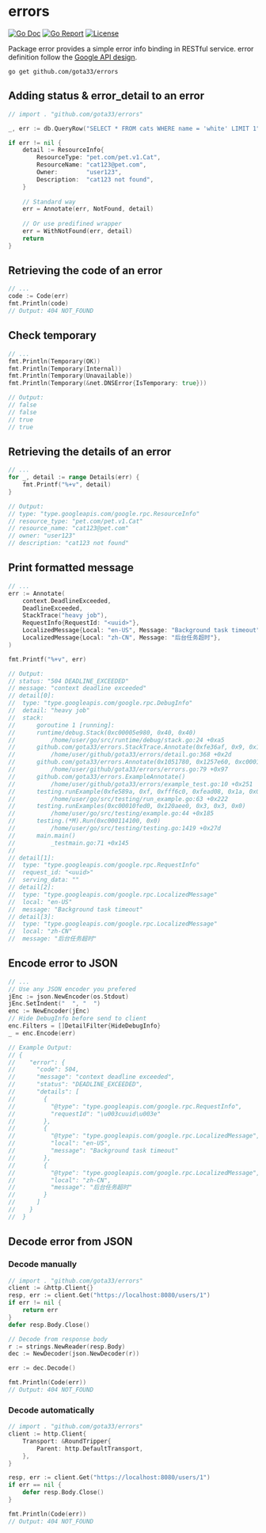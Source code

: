 # errors

[![Go Doc](https://godoc.org/github.com/nathany/looper?status.svg)](https://pkg.go.dev/github.com/gota33/errors) [![Go Report](https://goreportcard.com/badge/github.com/gota33/errors)](https://goreportcard.com/report/github.com/gota33/errors) [![License](https://img.shields.io/badge/License-Apache%202.0-blue.svg)](https://github.com/gota33/errors/blob/master/LICENSE)

Package error provides a simple error info binding in RESTful service. error definition follow the [Google API design](https://cloud.google.com/apis/design/errors).

`go get github.com/gota33/errors`

## Adding status & error_detail to an error

``` go
// import . "github.com/gota33/errors"

_, err := db.QueryRow("SELECT * FROM cats WHERE name = 'white' LIMIT 1")

if err != nil {
    detail := ResourceInfo{
        ResourceType: "pet.com/pet.v1.Cat",
        ResourceName: "cat123@pet.com",
        Owner:        "user123",
        Description:  "cat123 not found",
    }
    
    // Standard way
    err = Annotate(err, NotFound, detail)
    
    // Or use predifined wrapper
    err = WithNotFound(err, detail)
    return
}

```

## Retrieving the code of an error

``` go
// ...
code := Code(err)
fmt.Println(code)
// Output: 404 NOT_FOUND
```

## Check temporary

``` go
// ...
fmt.Println(Temporary(OK))
fmt.Println(Temporary(Internal))
fmt.Println(Temporary(Unavailable))
fmt.Println(Temporary(&net.DNSError{IsTemporary: true}))

// Output:
// false
// false
// true
// true
```

## Retrieving the details of an error

``` go
// ...
for _, detail := range Details(err) {
    fmt.Printf("%+v", detail)
}

// Output:
// type: "type.googleapis.com/google.rpc.ResourceInfo"
// resource_type: "pet.com/pet.v1.Cat"
// resource_name: "cat123@pet.com"
// owner: "user123"
// description: "cat123 not found"
```

## Print formatted message

 ``` go
 // ...
 err := Annotate(
     context.DeadlineExceeded,
     DeadlineExceeded,
     StackTrace("heavy job"),
     RequestInfo{RequestId: "<uuid>"},
     LocalizedMessage{Local: "en-US", Message: "Background task timeout"},
     LocalizedMessage{Local: "zh-CN", Message: "后台任务超时"},
 )
 
 fmt.Printf("%+v", err)
 
 // Output:
 // status: "504 DEADLINE_EXCEEDED"
// message: "context deadline exceeded"
// detail[0]:
// 	type: "type.googleapis.com/google.rpc.DebugInfo"
// 	detail: "heavy job"
// 	stack:
// 		goroutine 1 [running]:
// 		runtime/debug.Stack(0xc00005e980, 0x40, 0x40)
// 			/home/user/go/src/runtime/debug/stack.go:24 +0xa5
// 		github.com/gota33/errors.StackTrace.Annotate(0xfe36af, 0x9, 0x1056490, 0xc00005e980)
// 			/home/user/github/gota33/errors/detail.go:368 +0x2d
// 		github.com/gota33/errors.Annotate(0x1051780, 0x1257e60, 0xc00010fc00, 0x5, 0x5, 0xc00010fba8, 0x10)
// 			/home/user/github/gota33/errors/errors.go:79 +0x97
// 		github.com/gota33/errors.ExampleAnnotate()
// 			/home/user/github/gota33/errors/example_test.go:10 +0x251
// 		testing.runExample(0xfe589a, 0xf, 0xfff6c0, 0xfead08, 0x1a, 0x0, 0x0)
// 			/home/user/go/src/testing/run_example.go:63 +0x222
// 		testing.runExamples(0xc00010fed0, 0x120aee0, 0x3, 0x3, 0x0)
// 			/home/user/go/src/testing/example.go:44 +0x185
// 		testing.(*M).Run(0xc000114100, 0x0)
// 			/home/user/go/src/testing/testing.go:1419 +0x27d
// 		main.main()
// 			_testmain.go:71 +0x145
//
// detail[1]:
// 	type: "type.googleapis.com/google.rpc.RequestInfo"
// 	request_id: "<uuid>"
// 	serving_data: ""
// detail[2]:
// 	type: "type.googleapis.com/google.rpc.LocalizedMessage"
// 	local: "en-US"
// 	message: "Background task timeout"
// detail[3]:
// 	type: "type.googleapis.com/google.rpc.LocalizedMessage"
// 	local: "zh-CN"
// 	message: "后台任务超时"
 ```

## Encode error to JSON

``` go
// ...
// Use any JSON encoder you prefered
jEnc := json.NewEncoder(os.Stdout)
jEnc.SetIndent("  ", "  ")
enc := NewEncoder(jEnc)
// Hide DebugInfo before send to client
enc.Filters = []DetailFilter{HideDebugInfo}
_ = enc.Encode(err)

// Example Output:
// {
//    "error": {
//      "code": 504,
//      "message": "context deadline exceeded",
//      "status": "DEADLINE_EXCEEDED",
//      "details": [
//        {
//          "@type": "type.googleapis.com/google.rpc.RequestInfo",
//          "requestId": "\u003cuuid\u003e"
//        },
//        {
//          "@type": "type.googleapis.com/google.rpc.LocalizedMessage",
//          "local": "en-US",
//          "message": "Background task timeout"
//        },
//        {
//          "@type": "type.googleapis.com/google.rpc.LocalizedMessage",
//          "local": "zh-CN",
//          "message": "后台任务超时"
//        }
//      ]
//    }
//  }
```

## Decode error from JSON

### Decode manually

``` go
// import . "github.com/gota33/errors"
client := &http.Client{}
resp, err := client.Get("https://localhost:8080/users/1")
if err != nil {
    return err
}
defer resp.Body.Close()

// Decode from response body
r := strings.NewReader(resp.Body)
dec := NewDecoder(json.NewDecoder(r))

err := dec.Decode()

fmt.Println(Code(err))
// Output: 404 NOT_FOUND

```

### Decode automatically

``` go
// import . "github.com/gota33/errors"
client := http.Client{
    Transport: &RoundTripper{
        Parent: http.DefaultTransport,
    },
}

resp, err := client.Get("https://localhost:8080/users/1")
if err == nil {
    defer resp.Body.Close()
}

fmt.Println(Code(err))
// Output: 404 NOT_FOUND
```

